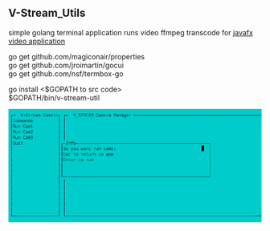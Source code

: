 ## V-Stream_Utils

simple golang terminal application runs video ffmpeg transcode for 
[javafx video application](https://github.com/nsavageJVM/v-stream-part-2)

go get github.com/magiconair/properties  
go get github.com/jroimartin/gocui  
go get github.com/nsf/termbox-go

go install <$GOPATH to src code>  
$GOPATH/bin/v-stream-util

![Screenshot demo](https://github.com/nsavageJVM/v-stream-util/blob/master/screenshot/demo.png)




